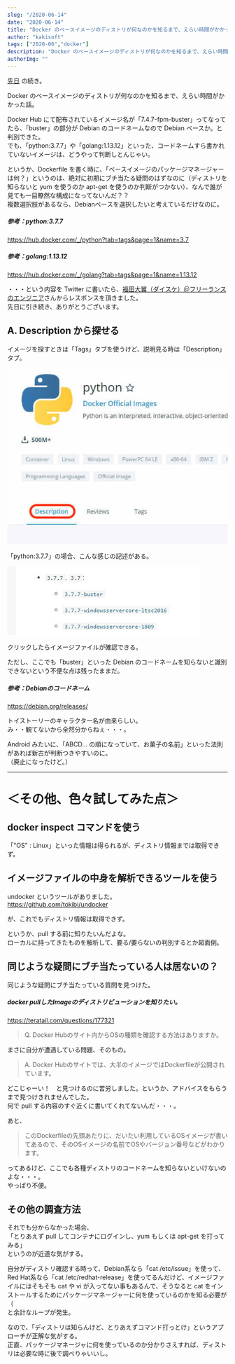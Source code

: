 ```yaml
---
slug: "/2020-06-14"
date: "2020-06-14"
title: "Docker のベースイメージのディストリが何なのかを知るまで、えらい時間がかかった話。"
author: "kakisoft"
tags: ["2020-06","docker"]
description: "Docker のベースイメージのディストリが何なのかを知るまで、えらい時間がかかった話。"
authorImg: ""
---
```


[先日](../13) の続き。  

Docker のベースイメージのディストリが何なのかを知るまで、えらい時間がかかった話。  

Docker Hub にて配布されているイメージ名が「7.4.7-fpm-buster」ってなってたら、「buster」の部分が Debian のコードネームなので Debian ベースか。と判別できた。  
でも、「python:3.7.7」や「golang:1.13.12」といった、コードネームすら書かれていないイメージは、どうやって判断しとんじゃい。  

というか、Dockerfile を書く時に、「ベースイメージのパッケージマネージャーは何？」というのは、絶対に初期にブチ当たる疑問のはずなのに（ディストリを知らないと yum を使うのか apt-get を使うのか判断がつかない）、なんで誰が見ても一目瞭然な構成になってないんだ？？  
複数選択肢があるなら、Debianベースを選択したいと考えているだけなのに。  

##### 参考：python:3.7.7
<https://hub.docker.com/_/python?tab=tags&page=1&name=3.7>  

##### 参考：golang:1.13.12
<https://hub.docker.com/_/golang?tab=tags&page=1&name=1.13.12>  

・・・という内容を Twitter に書いたら、[福田大翼（ダイスケ）＠フリーランスのエンジニア](https://twitter.com/moyashidaisuke)さんからレスポンスを頂きました。  
先日に引き続き、ありがとうございます。  


## A. Description から探せる
イメージを探すときは「Tags」タブを使うけど、説明見る時は「Description」タブ。  

![python_3.7.7_03](python_3.7.7_03.jpg)  

「python:3.7.7」の場合、こんな感じの記述がある。   

![python_3.7.7_04](python_3.7.7_04.jpg)  

クリックしたらイメージファイルが確認できる。  

ただし、ここでも「buster」といった Debian のコードネームを知らないと識別できないという不便な点は残ったままだ。  

##### 参考：Debianのコードネーム
<https://debian.org/releases/>  

トイストーリーのキャラクター名が由来らしい。  
み・・観てないから全然分からねぇ・・・。  

Android みたいに、「ABCD... の順になっていて、お菓子の名前」といった法則があれば新古が判断つきやすいのに。  
（廃止になったけど。）  

__________________________________________________________________________________________________________
# ＜その他、色々試してみた点＞

## docker inspect コマンドを使う
「"OS" : Linux」といった情報は得られるが、ディストリ情報までは取得できず。  


## イメージファイルの中身を解析できるツールを使う
undocker というツールがありました。  
<https://github.com/tokibi/undocker>  

が、これでもディストリ情報は取得できず。  

というか、pull する前に知りたいんだよな。  
ローカルに持ってきたものを解析して、要る/要らないの判別するとか超面倒。


## 同じような疑問にブチ当たっている人は居ないの？
同じような疑問にブチ当たっている質問を見つけた。  

##### docker pullしたImageのディストリビューションを知りたい。
<https://teratail.com/questions/177321>  

> Q. Docker Hubのサイト内からOSの種類を確認する方法はありますか。

まさに自分が遭遇している問題、そのもの。  

> A. Docker Hubのサイトでは、大半のイメージではDockerfileが公開されています。

どこじゃーい！　と見つけるのに苦労しました。というか、アドバイスをもらうまで見つけきれませんでした。  
何で pull する内容のすぐ近くに書いてくれてないんだ・・・。   

あと、

> このDockerfileの先頭あたりに、だいたい利用しているOSイメージが書いてあるので、そのOSイメージの名前でOSやバージョン番号などがわかります。

ってあるけど、ここでも各種ディストリのコードネームを知らないといけないのよな・・・。  
やっぱり不便。  


## その他の調査方法
それでも分からなかった場合、  
「とりあえず pull してコンテナにログインし、yum もしくは apt-get を打ってみる」  
というのが近道な気がする。  

自分がディストリ確認する時って、Debian系なら「cat /etc/issue」を使って、Red Hat系なら「cat /etc/redhat-release」を使ってるんだけど、イメージファイルにはそもそも cat や vi が入ってない事もあるんで、そうなると cat をインストールするためにパッケージマネージャーに何を使っているのかを知る必要が（  
と余計なループが発生。

なので、「ディストリは知らんけど、とりあえずコマンド打っとけ」というアプローチが正解な気がする。  
正直、パッケージマネージャに何を使っているのか分かりさえすれば、ディストリは必要な時に後で調べりゃいいし。  





